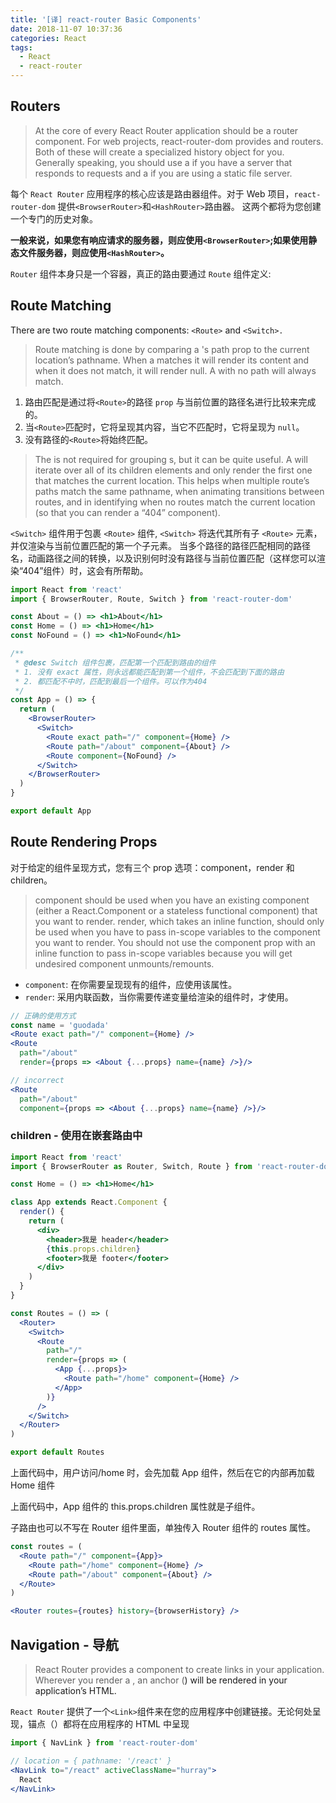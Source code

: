 ```yaml
---
title: '[译] react-router Basic Components'
date: 2018-11-07 10:37:36
categories: React
tags: 
  - React
  - react-router
---
```


## Routers

> At the core of every React Router application should be a router component. For web projects, react-router-dom provides <BrowserRouter> and <HashRouter> routers. Both of these will create a specialized history object for you. Generally speaking, you should use a <BrowserRouter> if you have a server that responds to requests and a <HashRouter> if you are using a static file server.

每个 `React Router` 应用程序的核心应该是路由器组件。对于 Web 项目，`react-router-dom` 提供`<BrowserRouter>`和`<HashRouter>`路由器。
这两个都将为您创建一个专门的历史对象。

**一般来说，如果您有响应请求的服务器，则应使用`<BrowserRouter>`;如果使用静态文件服务器，则应使用`<HashRouter>`。**

`Router` 组件本身只是一个容器，真正的路由要通过 `Route` 组件定义:

## Route Matching

There are two route matching components: `<Route>` and `<Switch>.`

> Route matching is done by comparing a <Route>'s path prop to the current location’s pathname. When a <Route> matches it will render its content and when it does not match, it will render null. A <Route> with no path will always match.

1. 路由匹配是通过将`<Route>`的路径 `prop` 与当前位置的路径名进行比较来完成的。
2. 当`<Route>`匹配时，它将呈现其内容，当它不匹配时，它将呈现为 `null`。
3. 没有路径的`<Route>`将始终匹配。

> The <Switch> is not required for grouping <Route>s, but it can be quite useful. A <Switch> will iterate over all of its children <Route> elements and only render the first one that matches the current location. This helps when multiple route’s paths match the same pathname, when animating transitions between routes, and in identifying when no routes match the current location (so that you can render a “404” component).

`<Switch>` 组件用于包裹 `<Route>` 组件, `<Switch>` 将迭代其所有子 `<Route>` 元素，并仅渲染与当前位置匹配的第一个子元素。
当多个路径的路径匹配相同的路径名，动画路径之间的转换，以及识别何时没有路径与当前位置匹配（这样您可以渲染“404”组件）时，这会有所帮助。

```jsx
import React from 'react'
import { BrowserRouter, Route, Switch } from 'react-router-dom'

const About = () => <h1>About</h1>
const Home = () => <h1>Home</h1>
const NoFound = () => <h1>NoFound</h1>

/**
 * @desc Switch 组件包裹，匹配第一个匹配到路由的组件
 * 1. 没有 exact 属性，则永远都能匹配到第一个组件，不会匹配到下面的路由
 * 2. 都匹配不中时，匹配到最后一个组件。可以作为404
 */
const App = () => {
  return (
    <BrowserRouter>
      <Switch>
        <Route exact path="/" component={Home} />
        <Route path="/about" component={About} />
        <Route component={NoFound} />
      </Switch>
    </BrowserRouter>
  )
}

export default App
```

## Route Rendering Props

对于给定<Route>的组件呈现方式，您有三个 prop 选项：component，render 和 children。

> component should be used when you have an existing component (either a React.Component or a stateless functional component) that you want to render. render, which takes an inline function, should only be used when you have to pass in-scope variables to the component you want to render. You should not use the component prop with an inline function to pass in-scope variables because you will get undesired component unmounts/remounts.

- `component`: 在你需要呈现现有的组件，应使用该属性。
- `render`: 采用内联函数，当你需要传递变量给渲染的组件时，才使用。

```jsx
// 正确的使用方式
const name = 'guodada'
<Route exact path="/" component={Home} />
<Route
  path="/about"
  render={props => <About {...props} name={name} />}/>

// incorrect
<Route
  path="/about"
  component={props => <About {...props} name={name} />}/>
```

### children - 使用在嵌套路由中

```jsx
import React from 'react'
import { BrowserRouter as Router, Switch, Route } from 'react-router-dom'

const Home = () => <h1>Home</h1>

class App extends React.Component {
  render() {
    return (
      <div>
        <header>我是 header</header>
        {this.props.children}
        <footer>我是 footer</footer>
      </div>
    )
  }
}

const Routes = () => (
  <Router>
    <Switch>
      <Route
        path="/"
        render={props => (
          <App {...props}>
            <Route path="/home" component={Home} />
          </App>
        )}
      />
    </Switch>
  </Router>
)

export default Routes
```

上面代码中，用户访问/home 时，会先加载 App 组件，然后在它的内部再加载 Home 组件

上面代码中，App 组件的 this.props.children 属性就是子组件。

子路由也可以不写在 Router 组件里面，单独传入 Router 组件的 routes 属性。

```jsx
const routes = (
  <Route path="/" component={App}>
    <Route path="/home" component={Home} />
    <Route path="/about" component={About} />
  </Route>
)

<Router routes={routes} history={browserHistory} />
```

## Navigation - 导航

> React Router provides a <Link> component to create links in your application. Wherever you render a <Link>, an anchor (<a>) will be rendered in your application’s HTML.

`React Router` 提供了一个`<Link>`组件来在您的应用程序中创建链接。无论何处呈现<Link>，锚点（<a>）都将在应用程序的 HTML 中呈现

```jsx
import { NavLink } from 'react-router-dom'

// location = { pathname: '/react' }
<NavLink to="/react" activeClassName="hurray">
  React
</NavLink>
```
